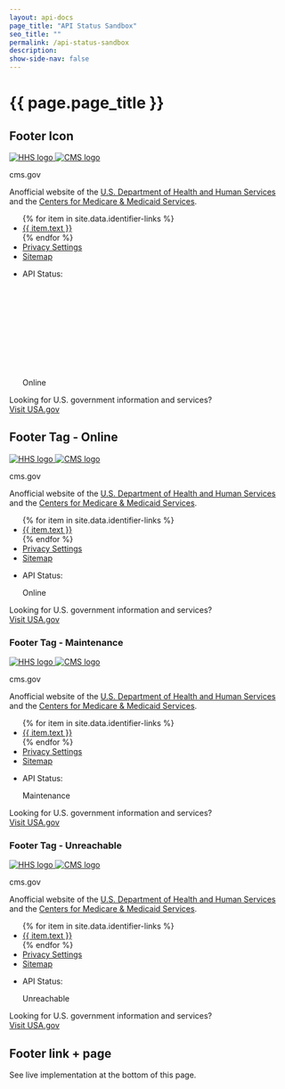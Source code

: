 ```yaml
---
layout: api-docs
page_title: "API Status Sandbox"
seo_title: ""
permalink: /api-status-sandbox
description:
show-side-nav: false
---
```


# {{ page.page_title }}

## Footer Icon

<div class="usa-identifier margin-y-3">
  <section class="usa-identifier__section usa-identifier__section--masthead" aria-label="Agency identifier,">
    <div class="usa-identifier__container">
      <div class="usa-identifier__logos">
        <a href="https://www.hhs.gov/" class="usa-identifier__logo" data-tealium="identifier">
          <img class="usa-identifier__logo-img" src="{{ '/assets/img/HHS-logo.svg' | relative_url }}" alt="HHS logo"
            role="img" />
        </a>
        <a href="https://www.cms.gov/" class="usa-identifier__logo" data-tealium="identifier">
          <img class="usa-identifier__logo-img padding-x-2" src="{{ '/assets/img/CMS-logo.svg' | relative_url }}"
            alt="CMS logo" role="img" />
        </a>
      </div>
      <section class="usa-identifier__identity" aria-label="Agency description,">
        <p class="usa-identifier__identity-domain">cms.gov</p>
        <p class="usa-identifier__identity-disclaimer">
          <span aria-hidden="true">An</span>official website of the <a href="https://www.hhs.gov/"
            class="usa-link--external">U.S. Department of Health and Human Services</a> and the <a
            href="https://www.cms.gov/" class="usa-link--external">Centers for Medicare & Medicaid Services</a>.
        </p>
      </section>
    </div>
  </section>
  <nav class="usa-identifier__section usa-identifier__section--required-links" aria-label="Important links,">
    <div class="usa-identifier__container">
      <ul class="usa-identifier__required-links-list">
        {% for item in site.data.identifier-links %}
        <li class="usa-identifier__required-links-item">
          <a href="{{ item.url }}" target="_blank" rel="noopener noreferrer" data-tealium="identifier"
            class="usa-identifier__required-link usa-link usa-link--external">{{ item.text }}</a>
        </li>
        {% endfor %}
        <li class="usa-identifier__required-links-item">
          <a class="usa-identifier__required-link usa-link" data-target="#privacyModal" href="#privacyModal"
            data-privacy-policy="modal-trigger-footer" onclick="utag.gdpr.showConsentPreferences()">
            Privacy Settings</a>
        </li>
        <li class="usa-identifier__required-links-item">
          <a href="{{ '/sitemap' | relative_url }}" data-tealium="identifier"
            class="usa-identifier__required-link usa-link">Sitemap</a>
        </li>
        <li class="usa-identifier__required-links-item">
            <div id="success" class="display-flex flex-row flex-align-center">
                <p class="usa-text">API Status:</p>
                <svg class="usa-icon text-green margin-x-05" aria-hidden="true" role="img">
                    <use xlink:href="{{ '/assets/uswds/img/sprite.svg#check_circle' | relative_url }}"></use>
                </svg>
                <p class="usa-text">Online</p>
            </div>
        </li>
      </ul>
    </div>
  </nav>
  <section class="usa-identifier__section usa-identifier__section--usagov"
    aria-label="U.S. government information and services,">
    <div class="usa-identifier__container">
      <div class="usa-identifier__usagov-description">
        Looking for U.S. government information and services?
      </div>
      <a href="https://www.usa.gov/" class="usa-link usa-link--external" data-tealium="identifier">Visit USA.gov</a>
    </div>
  </section>
</div>

## Footer Tag - Online

<div class="usa-identifier margin-y-3">
  <section class="usa-identifier__section usa-identifier__section--masthead" aria-label="Agency identifier,">
    <div class="usa-identifier__container">
      <div class="usa-identifier__logos">
        <a href="https://www.hhs.gov/" class="usa-identifier__logo" data-tealium="identifier">
          <img class="usa-identifier__logo-img" src="{{ '/assets/img/HHS-logo.svg' | relative_url }}" alt="HHS logo"
            role="img" />
        </a>
        <a href="https://www.cms.gov/" class="usa-identifier__logo" data-tealium="identifier">
          <img class="usa-identifier__logo-img padding-x-2" src="{{ '/assets/img/CMS-logo.svg' | relative_url }}"
            alt="CMS logo" role="img" />
        </a>
      </div>
      <section class="usa-identifier__identity" aria-label="Agency description,">
        <p class="usa-identifier__identity-domain">cms.gov</p>
        <p class="usa-identifier__identity-disclaimer">
          <span aria-hidden="true">An</span>official website of the <a href="https://www.hhs.gov/"
            class="usa-link--external">U.S. Department of Health and Human Services</a> and the <a
            href="https://www.cms.gov/" class="usa-link--external">Centers for Medicare & Medicaid Services</a>.
        </p>
      </section>
    </div>
  </section>
  <nav class="usa-identifier__section usa-identifier__section--required-links" aria-label="Important links,">
    <div class="usa-identifier__container">
      <ul class="usa-identifier__required-links-list">
        {% for item in site.data.identifier-links %}
        <li class="usa-identifier__required-links-item">
          <a href="{{ item.url }}" target="_blank" rel="noopener noreferrer" data-tealium="identifier"
            class="usa-identifier__required-link usa-link usa-link--external">{{ item.text }}</a>
        </li>
        {% endfor %}
        <li class="usa-identifier__required-links-item">
          <a class="usa-identifier__required-link usa-link" data-target="#privacyModal" href="#privacyModal"
            data-privacy-policy="modal-trigger-footer" onclick="utag.gdpr.showConsentPreferences()">
            Privacy Settings</a>
        </li>
        <li class="usa-identifier__required-links-item">
          <a href="{{ '/sitemap' | relative_url }}" data-tealium="identifier"
            class="usa-identifier__required-link usa-link">Sitemap</a>
        </li>
        <li class="usa-identifier__required-links-item">
            <div id="success" class="display-flex flex-row flex-align-center">
                <p class="usa-text">API Status:</p>
                <span class="usa-tag margin-x-05 bg-green">Online</span>
            </div>
        </li>
      </ul>
    </div>
  </nav>
  <section class="usa-identifier__section usa-identifier__section--usagov"
    aria-label="U.S. government information and services,">
    <div class="usa-identifier__container">
      <div class="usa-identifier__usagov-description">
        Looking for U.S. government information and services?
      </div>
      <a href="https://www.usa.gov/" class="usa-link usa-link--external" data-tealium="identifier">Visit USA.gov</a>
    </div>
  </section>
</div>

### Footer Tag - Maintenance

<div class="usa-identifier margin-y-3">
  <section class="usa-identifier__section usa-identifier__section--masthead" aria-label="Agency identifier,">
    <div class="usa-identifier__container">
      <div class="usa-identifier__logos">
        <a href="https://www.hhs.gov/" class="usa-identifier__logo" data-tealium="identifier">
          <img class="usa-identifier__logo-img" src="{{ '/assets/img/HHS-logo.svg' | relative_url }}" alt="HHS logo"
            role="img" />
        </a>
        <a href="https://www.cms.gov/" class="usa-identifier__logo" data-tealium="identifier">
          <img class="usa-identifier__logo-img padding-x-2" src="{{ '/assets/img/CMS-logo.svg' | relative_url }}"
            alt="CMS logo" role="img" />
        </a>
      </div>
      <section class="usa-identifier__identity" aria-label="Agency description,">
        <p class="usa-identifier__identity-domain">cms.gov</p>
        <p class="usa-identifier__identity-disclaimer">
          <span aria-hidden="true">An</span>official website of the <a href="https://www.hhs.gov/"
            class="usa-link--external">U.S. Department of Health and Human Services</a> and the <a
            href="https://www.cms.gov/" class="usa-link--external">Centers for Medicare & Medicaid Services</a>.
        </p>
      </section>
    </div>
  </section>
  <nav class="usa-identifier__section usa-identifier__section--required-links" aria-label="Important links,">
    <div class="usa-identifier__container">
      <ul class="usa-identifier__required-links-list">
        {% for item in site.data.identifier-links %}
        <li class="usa-identifier__required-links-item">
          <a href="{{ item.url }}" target="_blank" rel="noopener noreferrer" data-tealium="identifier"
            class="usa-identifier__required-link usa-link usa-link--external">{{ item.text }}</a>
        </li>
        {% endfor %}
        <li class="usa-identifier__required-links-item">
          <a class="usa-identifier__required-link usa-link" data-target="#privacyModal" href="#privacyModal"
            data-privacy-policy="modal-trigger-footer" onclick="utag.gdpr.showConsentPreferences()">
            Privacy Settings</a>
        </li>
        <li class="usa-identifier__required-links-item">
          <a href="{{ '/sitemap' | relative_url }}" data-tealium="identifier"
            class="usa-identifier__required-link usa-link">Sitemap</a>
        </li>
        <li class="usa-identifier__required-links-item">
            <div id="maintenance" class="display-flex flex-row flex-align-center usa-tooltip" data-position="top" data-classes="width-full"
            title="Please check back later.">
                <p class="usa-text">API Status:</p>
                <span class="usa-tag margin-x-05 bg-warning text-black">Maintenance</span>
            </div>
        </li>
      </ul>
    </div>
  </nav>
  <section class="usa-identifier__section usa-identifier__section--usagov"
    aria-label="U.S. government information and services,">
    <div class="usa-identifier__container">
      <div class="usa-identifier__usagov-description">
        Looking for U.S. government information and services?
      </div>
      <a href="https://www.usa.gov/" class="usa-link usa-link--external" data-tealium="identifier">Visit USA.gov</a>
    </div>
  </section>
</div>

### Footer Tag - Unreachable


<div class="usa-identifier margin-y-3">
  <section class="usa-identifier__section usa-identifier__section--masthead" aria-label="Agency identifier,">
    <div class="usa-identifier__container">
      <div class="usa-identifier__logos">
        <a href="https://www.hhs.gov/" class="usa-identifier__logo" data-tealium="identifier">
          <img class="usa-identifier__logo-img" src="{{ '/assets/img/HHS-logo.svg' | relative_url }}" alt="HHS logo"
            role="img" />
        </a>
        <a href="https://www.cms.gov/" class="usa-identifier__logo" data-tealium="identifier">
          <img class="usa-identifier__logo-img padding-x-2" src="{{ '/assets/img/CMS-logo.svg' | relative_url }}"
            alt="CMS logo" role="img" />
        </a>
      </div>
      <section class="usa-identifier__identity" aria-label="Agency description,">
        <p class="usa-identifier__identity-domain">cms.gov</p>
        <p class="usa-identifier__identity-disclaimer">
          <span aria-hidden="true">An</span>official website of the <a href="https://www.hhs.gov/"
            class="usa-link--external">U.S. Department of Health and Human Services</a> and the <a
            href="https://www.cms.gov/" class="usa-link--external">Centers for Medicare & Medicaid Services</a>.
        </p>
      </section>
    </div>
  </section>
  <nav class="usa-identifier__section usa-identifier__section--required-links" aria-label="Important links,">
    <div class="usa-identifier__container">
      <ul class="usa-identifier__required-links-list">
        {% for item in site.data.identifier-links %}
        <li class="usa-identifier__required-links-item">
          <a href="{{ item.url }}" target="_blank" rel="noopener noreferrer" data-tealium="identifier"
            class="usa-identifier__required-link usa-link usa-link--external">{{ item.text }}</a>
        </li>
        {% endfor %}
        <li class="usa-identifier__required-links-item">
          <a class="usa-identifier__required-link usa-link" data-target="#privacyModal" href="#privacyModal"
            data-privacy-policy="modal-trigger-footer" onclick="utag.gdpr.showConsentPreferences()">
            Privacy Settings</a>
        </li>
        <li class="usa-identifier__required-links-item">
          <a href="{{ '/sitemap' | relative_url }}" data-tealium="identifier"
            class="usa-identifier__required-link usa-link">Sitemap</a>
        </li>
        <li class="usa-identifier__required-links-item">
            <div id="unreachable" class="display-flex flex-row flex-align-center usa-tooltip" data-position="top" data-classes="width-full"
            title="Please check back later.">
                <p class="usa-text">API Status:</p>
                <span class="usa-tag margin-x-05 bg-red">Unreachable</span>
            </div>
        </li>
      </ul>
    </div>
  </nav>
  <section class="usa-identifier__section usa-identifier__section--usagov"
    aria-label="U.S. government information and services,">
    <div class="usa-identifier__container">
      <div class="usa-identifier__usagov-description">
        Looking for U.S. government information and services?
      </div>
      <a href="https://www.usa.gov/" class="usa-link usa-link--external" data-tealium="identifier">Visit USA.gov</a>
    </div>
  </section>
</div>

## Footer link + page

See live implementation at the bottom of this page.
